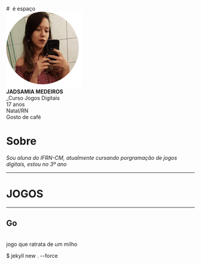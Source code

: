 #&nbsp; é espaço
&nbsp; &nbsp; &nbsp; &nbsp; &nbsp; &nbsp; &nbsp; &nbsp; &nbsp; &nbsp; &nbsp; &nbsp;&nbsp; &nbsp; &nbsp; &nbsp; &nbsp; &nbsp; &nbsp; &nbsp; &nbsp; &nbsp; &nbsp; &nbsp; &nbsp; &nbsp; &nbsp; &nbsp; &nbsp; &nbsp; &nbsp; &nbsp; ![](minha.png) 
<br>
**JADSAMIA MEDEIROS**
<br>
_Curso Jogos Digitais
<br>
17 anos
<br>
Natal/RN
<br>
Gosto de café
# Sobre
 _Sou aluna do IFRN-CM, atualmente cursando porgramação de jogos digitais, estou no 3º ano_

* * *
#  JOGOS
* * *
## Go
<br>
  jogo que ratrata de um milho
    
 $ jekyll new . --force 
 
  

